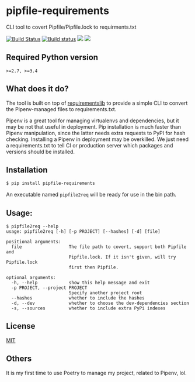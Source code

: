 # pipfile-requirements
CLI tool to covert Pipfile/Pipfile.lock to requirments.txt

[![Build Status](https://travis-ci.org/frostming/pipfile-requirements.svg?branch=master)](https://travis-ci.org/frostming/pipfile-requirements)
[![Build status](https://ci.appveyor.com/api/projects/status/gketl2i4mhjt53l5?svg=true)](https://ci.appveyor.com/project/frostming/pipfile-requirements)
[![](https://img.shields.io/pypi/v/pipfile-requirements.svg)](https://pypi.org/project/pipfile-requirements)
[![](https://img.shields.io/pypi/pyversions/pipfile-requirements.svg)](https://pypi.org/project/pipfile-requirements)

## Required Python version

`>=2.7, >=3.4`

## What does it do?

The tool is built on top of [requirementslib](https://github.com/sarugaku/requirementslib) to provide a simple CLI to
convert the Pipenv-managed files to requirements.txt.

Pipenv is a great tool for managing virtualenvs and dependencies, but it may be not that useful in deployment.
Pip installation is much faster than Pipenv manipulation, since the latter needs extra requests to PyPI for hash checking.
Installing a Pipenv in deployment may be overkilled. We just need a requirements.txt to tell CI or production server
which packages and versions should be installed.


## Installation

```bash
$ pip install pipfile-requirements
```

An executable named `pipfile2req` will be ready for use in the bin path.

## Usage:

```
$ pipfile2req --help
usage: pipfile2req [-h] [-p PROJECT] [--hashes] [-d] [file]

positional arguments:
  file                  The file path to covert, support both Pipfile and
                        Pipfile.lock. If it isn't given, will try Pipfile.lock
                        first then Pipfile.

optional arguments:
  -h, --help            show this help message and exit
  -p PROJECT, --project PROJECT
                        Specify another project root
  --hashes              whether to include the hashes
  -d, --dev             whether to choose the dev-dependencies section
  -s, --sources         whether to include extra PyPi indexes
```

## License

[MIT](/LICENSE)

## Others

It is my first time to use Poetry to manage my project, related to Pipenv, lol.
